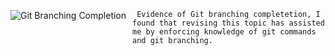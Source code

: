 <img src="C:\Users\infam\Desktop\Coding_Snippets\Learn_GitBranching.PNG"
     alt="Git Branching Completion"
     style="float: left; margin-right: 10px;" />

     Evidence of Git branching completetion, I found that revising this topic has assisted me by enforcing knowledge of git commands and git branching.